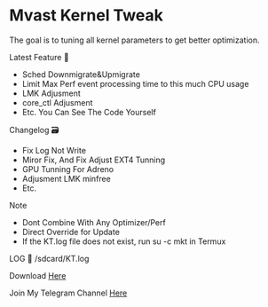 # Mvast Kernel Tweak

The goal is to tuning all kernel parameters to get better optimization. 

Latest Feature 📑
- Sched Downmigrate&Upmigrate
- Limit Max Perf event processing time to this much CPU usage
- LMK Adjusment
- core_ctl Adjusment
- Etc. You Can See The Code Yourself

Changelog 🗃
- Fix Log Not Write 
- Miror Fix, And Fix Adjust EXT4 Tunning
- GPU Tunning For Adreno
- Adjusment LMK minfree
- Etc.

Note
- Dont Combine With Any Optimizer/Perf
- Direct Override for Update
- If the KT.log file does not exist, run su -c mkt in Termux

LOG 📃
/sdcard/KT.log

Download [Here](https://t.me/rexxCloud/1031)

Join My Telegram Channel [Here](https://t.me/rexxOpenSourc)